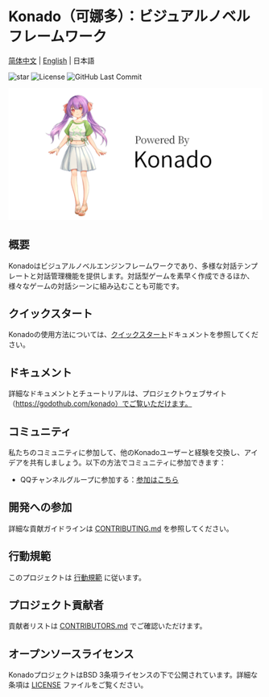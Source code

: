 # Konado（可娜多）：ビジュアルノベルフレームワーク

[简体中文](README.md) | [English](README.en.md) | 日本語

![star](https://gitcode.com/godothub/konado/star/badge.svg)
![License]( https://img.shields.io/badge/License-BSD_3--Clause-orange.svg)
![GitHub Last Commit](https://img.shields.io/github/last-commit/godothub/konado.svg)


<p align="center">
  <img src="./mascot/banner/1.0/KonadoBanner-1.0.png" alt="看板娘コナ" width=596px>
</p>


## 概要

Konadoはビジュアルノベルエンジンフレームワークであり、多様な対話テンプレートと対話管理機能を提供します。対話型ゲームを素早く作成できるほか、様々なゲームの対話シーンに組み込むことも可能です。

## クイックスタート

Konadoの使用方法については、[クイックスタート](https://godothub.com/konado/tutorial/install.html)ドキュメントを参照してください。

## ドキュメント

詳細なドキュメントとチュートリアルは、プロジェクトウェブサイト（https://godothub.com/konado）でご覧いただけます。

## コミュニティ

私たちのコミュニティに参加して、他のKonadoユーザーと経験を交換し、アイデアを共有しましょう。以下の方法でコミュニティに参加できます：

- QQチャンネルグループに参加する：[参加はこちら](https://pd.qq.com/g/GodotHub999/text/707799746)

## 開発への参加

詳細な貢献ガイドラインは [CONTRIBUTING.md](./CONTRIBUTING.md) を参照してください。

## 行動規範

このプロジェクトは [行動規範](./CODE_OF_CONDUCT.md) に従います。

## プロジェクト貢献者

貢献者リストは [CONTRIBUTORS.md](./CONTRIBUTORS.md) でご確認いただけます。

## オープンソースライセンス

KonadoプロジェクトはBSD 3条項ライセンスの下で公開されています。詳細な条項は [LICENSE](./LICENSE) ファイルをご覧ください。